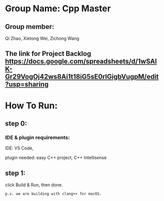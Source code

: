 # Group Name: Cpp Master


## Group member:
Qi	Zhao,
Xietong	Wei,
Zichong	Wang

## The link for Project Backlog https://docs.google.com/spreadsheets/d/1wSAlK-Gr29VogOj42ws8Ai1t18iG5sE0rlGigbVugpM/edit?usp=sharing

# How To Run:

## step 0:

### IDE & plugin requirements:
IDE: VS Code,

plugin needed: easy C++ project, C++ Intellisense

## step 1:

click Build & Run, 
then done. 

    p.s. we are building with clang++ for macOS. 